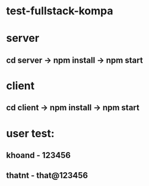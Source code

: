 # test-fullstack-kompa

# server
## cd server -> npm install -> npm start

# client
## cd client -> npm install -> npm start

# user test: 
## khoand  -  123456
## thatnt  - that@123456